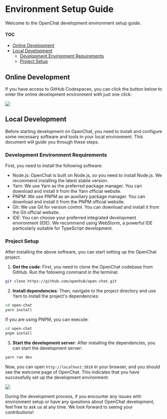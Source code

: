 # Environment Setup Guide

Welcome to the OpenChat development environment setup guide.

#### TOC

- [Online Development](#online-development)
- [Local Development](#local-development)
  - [Development Environment Requirements](#development-environment-requirements)
  - [Project Setup](#project-setup)

## Online Development

If you have access to GitHub Codespaces, you can click the button below to enter the online development environment with just one click:

[![][codespaces-shield]][codespaces-link]

## Local Development

Before starting development on OpenChat, you need to install and configure some necessary software and tools in your local environment. This document will guide you through these steps.

### Development Environment Requirements

First, you need to install the following software:

- Node.js: OpenChat is built on Node.js, so you need to install Node.js. We recommend installing the latest stable version.
- Yarn: We use Yarn as the preferred package manager. You can download and install it from the Yarn official website.
- PNPM: We use PNPM as an auxiliary package manager. You can download and install it from the PNPM official website.
- Git: We use Git for version control. You can download and install it from the Git official website.
- IDE: You can choose your preferred integrated development environment (IDE). We recommend using WebStorm, a powerful IDE particularly suitable for TypeScript development.

### Project Setup

After installing the above software, you can start setting up the OpenChat project.

1. **Get the code**: First, you need to clone the OpenChat codebase from GitHub. Run the following command in the terminal:

```bash
git clone https://github.com/openhub/open-chat.git
```

2. **Install dependencies**: Then, navigate to the project directory and use Yarn to install the project's dependencies:

```bash
cd open-chat
yarn install
```

If you are using PNPM, you can execute:

```bash
cd open-chat
pnpm install
```

3. **Start the development server**: After installing the dependencies, you can start the development server:

```bash
yarn run dev
```

Now, you can open `http://localhost:3010` in your browser, and you should see the welcome page of OpenChat. This indicates that you have successfully set up the development environment.

![](https://github-production-user-asset-6210df.s3.amazonaws.com/28616219/274655364-414bc31e-8511-47a3-af17-209b530effc7.png)

During the development process, if you encounter any issues with environment setup or have any questions about OpenChat development, feel free to ask us at any time. We look forward to seeing your contributions!

[codespaces-link]: https://codespaces.new/openhub/open-chat
[codespaces-shield]: https://github.com/codespaces/badge.svg
